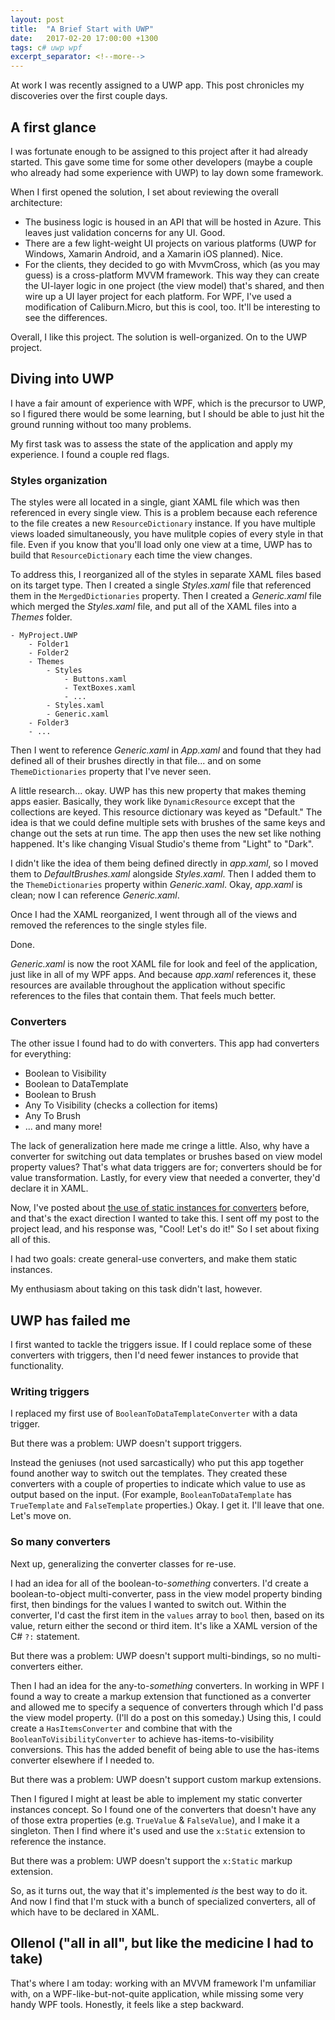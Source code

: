 ```yaml
---
layout: post
title:  "A Brief Start with UWP"
date:   2017-02-20 17:00:00 +1300
tags: c# uwp wpf
excerpt_separator: <!--more-->
---
```

At work I was recently assigned to a UWP app.  This post chronicles my discoveries over the first couple days.

<!--more-->

## A first glance

I was fortunate enough to be assigned to this project after it had already started.  This gave some time for some other developers (maybe a couple who already had some experience with UWP) to lay down some framework.

When I first opened the solution, I set about reviewing the overall architecture:

- The business logic is housed in an API that will be hosted in Azure.  This leaves just validation concerns for any UI.  Good.
- There are a few light-weight UI projects on various platforms (UWP for Windows, Xamarin Android, and a Xamarin iOS planned).  Nice.
- For the clients, they decided to go with MvvmCross, which (as you may guess) is a cross-platform MVVM framework.  This way they can create the UI-layer logic in one project (the view model) that's shared, and then wire up a UI layer project for each platform.  For WPF, I've used a modification of Caliburn.Micro, but this is cool, too.  It'll be interesting to see the differences.

Overall, I like this project.  The solution is well-organized.  On to the UWP project.

## Diving into UWP

I have a fair amount of experience with WPF, which is the precursor to UWP, so I figured there would be some learning, but I should be able to just hit the ground running without too many problems.

My first task was to assess the state of the application and apply my experience.  I found a couple red flags.

### Styles organization

The styles were all located in a single, giant XAML file which was then referenced in every single view.  This is a problem because each reference to the file creates a new `ResourceDictionary` instance.  If you have multiple views loaded simultaneously, you have mulitple copies of every style in that file.  Even if you know that you'll load only one view at a time, UWP has to build that `ResourceDictionary` each time the view changes.

To address this, I reorganized all of the styles in separate XAML files based on its target type.  Then I created a single *Styles.xaml* file that referenced them in the `MergedDictionaries` property.  Then I created a *Generic.xaml* file which merged the *Styles.xaml* file, and put all of the XAML files into a *Themes* folder.

```
- MyProject.UWP
	- Folder1
	- Folder2
	- Themes
		- Styles
			- Buttons.xaml
			- TextBoxes.xaml
			- ...
		- Styles.xaml
		- Generic.xaml
	- Folder3
	- ...
```

Then I went to reference *Generic.xaml* in *App.xaml* and found that they had defined all of their brushes directly in that file... and on some `ThemeDictionaries` property that I've never seen.

A little research... okay.  UWP has this new property that makes theming apps easier.  Basically, they work like `DynamicResource` except that the collections are keyed.  This resource dictionary was keyed as "Default."  The idea is that we could define multiple sets with brushes of the same keys and change out the sets at run time.  The app then uses the new set like nothing happened.  It's like changing Visual Studio's theme from "Light" to "Dark". 

I didn't like the idea of them being defined directly in *app.xaml*, so I moved them to *DefaultBrushes.xaml* alongside *Styles.xaml*.  Then I added them to the `ThemeDictionaries` property within *Generic.xaml*.  Okay, *app.xaml* is clean; now I can reference *Generic.xaml*.

Once I had the XAML reorganized, I went through all of the views and removed the references to the single styles file.

Done.

*Generic.xaml* is now the root XAML file for look and feel of the application, just like in all of my WPF apps.    And because *app.xaml* references it, these resources are available throughout the application without specific references to the files that contain them.  That feels much better.

### Converters

The other issue I found had to do with converters.  This app had converters for everything:

- Boolean to Visibility
- Boolean to DataTemplate
- Boolean to Brush
- Any To Visibility (checks a collection for items)
- Any To Brush
- ... and many more!

The lack of generalization here made me cringe a little.  Also, why have a converter for switching out data templates or brushes based on view model property values?  That's what data triggers are for; converters should be for value transformation.  Lastly, for every view that needed a converter, they'd declare it in XAML.

Now, I've posted about [the use of static instances for converters](../../../2015/03/28/static-wpf-converters) before, and that's the exact direction I wanted to take this.  I sent off my post to the project lead, and his response was, "Cool! Let's do it!"  So I set about fixing all of this.

I had two goals: create general-use converters, and make them static instances.

My enthusiasm about taking on this task didn't last, however.

## UWP has failed me

I first wanted to tackle the triggers issue.  If I could replace some of these converters with triggers, then I'd need fewer instances to provide that functionality.

### Writing triggers

I replaced my first use of `BooleanToDataTemplateConverter` with a data trigger.

But there was a problem:  UWP doesn't support triggers.

Instead the geniuses (not used sarcastically) who put this app together found another way to switch out the templates.  They created these converters with a couple of properties to indicate which value to use as output based on the input.  (For example, `BooleanToDataTemplate` has `TrueTemplate` and `FalseTemplate` properties.)  Okay.  I get it.  I'll leave that one.  Let's move on.

### So many converters

Next up, generalizing the converter classes for re-use.

I had an idea for all of the boolean-to-*something* converters.  I'd create a boolean-to-object multi-converter, pass in the view model property binding first, then bindings for the values I wanted to switch out.  Within the converter, I'd cast the first item in the `values` array to `bool` then, based on its value, return either the second or third item.  It's like a XAML version of the C# `?:` statement. 

But there was a problem:  UWP doesn't support multi-bindings, so no multi-converters either.

Then I had an idea for the any-to-*something* converters.  In working in WPF I found a way to create a markup extension that functioned as a converter and allowed me to specify a sequence of converters through which I'd pass the view model property.  (I'll do a post on this someday.)  Using this, I could create a `HasItemsConverter` and combine that with the `BooleanToVisibilityConverter` to achieve has-items-to-visibility conversions.  This has the added benefit of being able to use the has-items converter elsewhere if I needed to.

But there was a problem:  UWP doesn't support custom markup extensions.

Then I figured I might at least be able to implement my static converter instances concept.  So I found one of the converters that doesn't have any of those extra properties (e.g. `TrueValue` & `FalseValue`), and I make it a singleton.  Then I find where it's used and use the `x:Static` extension to reference the instance.

But there was a problem:  UWP doesn't support the `x:Static` markup extension.

So, as it turns out, the way that it's implemented *is* the best way to do it.  And now I find that I'm stuck with a bunch of specialized converters, all of which have to be declared in XAML.

## Ollenol ("all in all", but like the medicine I had to take)

That's where I am today: working with an MVVM framework I'm unfamiliar with, on a WPF-like-but-not-quite application, while missing some very handy WPF tools.  Honestly, it feels like a step backward.